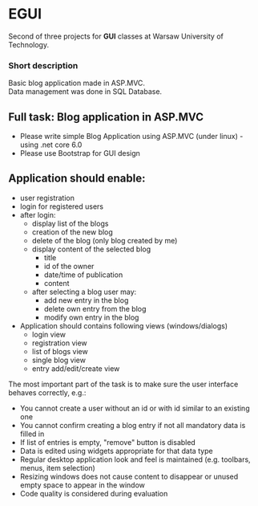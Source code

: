 # EGUI
 Second of three projects for **GUI** classes at Warsaw University of Technology.
 
 ### Short description
 Basic blog application made in ASP.MVC.  
 Data management was done in SQL Database.
 
 ## Full task: Blog application in ASP.MVC
- Please write simple Blog Application using ASP.MVC (under linux) - using .net core 6.0
- Please use Bootstrap for GUI design

## Application should enable:
- user registration
- login for registered users
- after login:
  - display list of the blogs
  - creation of the new blog
  - delete of the blog (only blog created by me)
  - display content of the selected blog
    - title
    - id of the owner
    - date/time of publication
    - content
  - after selecting a blog user may:
    - add new entry in the blog
    - delete own entry from the blog
    - modify own entry in the blog
- Application should contains following views (windows/dialogs)
  - login view
  - registration view
  - list of blogs view
  - single blog view
  - entry add/edit/create view

The most important part of the task is to make sure the user interface behaves correctly, e.g.:
- You cannot create a user without an id or with id similar to an existing one
- You cannot confirm creating a blog entry if not all mandatory data is filled in
- If list of entries is empty, "remove" button is disabled
- Data is edited using widgets appropriate for that data type
- Regular desktop application look and feel is maintained (e.g. toolbars, menus, item selection)
- Resizing windows does not cause content to disappear or unused empty space to appear in the window
- Code quality is considered during evaluation
